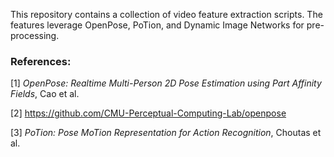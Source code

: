 This repository contains a collection of video feature extraction scripts. The features leverage OpenPose, PoTion, and Dynamic Image Networks for pre-processing.

### References:
[1] *OpenPose: Realtime Multi-Person 2D Pose Estimation using Part Affinity Fields*, Cao et al.

[2] https://github.com/CMU-Perceptual-Computing-Lab/openpose

[3] *PoTion: Pose MoTion Representation for Action Recognition*, Choutas et al.

